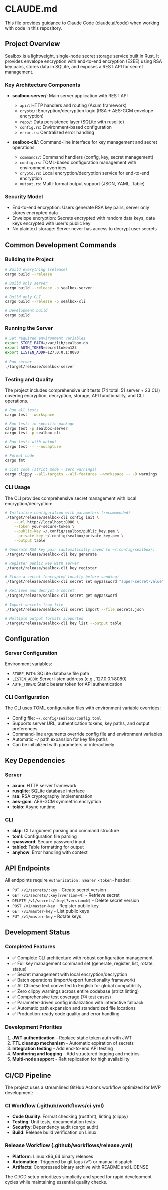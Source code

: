 # CLAUDE.md

This file provides guidance to Claude Code (claude.ai/code) when working with code in this repository.

## Project Overview

Sealbox is a lightweight, single-node secret storage service built in Rust. It provides envelope encryption with end-to-end encryption (E2EE) using RSA key pairs, stores data in SQLite, and exposes a REST API for secret management.

### Key Architecture Components

- **sealbox-server/**: Main server application with REST API
  - `api/`: HTTP handlers and routing (Axum framework)
  - `crypto/`: Encryption/decryption logic (RSA + AES-GCM envelope encryption)
  - `repo/`: Data persistence layer (SQLite with rusqlite)
  - `config.rs`: Environment-based configuration
  - `error.rs`: Centralized error handling

- **sealbox-cli/**: Command-line interface for key management and secret operations
  - `commands/`: Command handlers (config, key, secret management)
  - `config.rs`: TOML-based configuration management with environment overrides
  - `crypto.rs`: Local encryption/decryption service for end-to-end encryption
  - `output.rs`: Multi-format output support (JSON, YAML, Table)

### Security Model
- End-to-end encryption: Users generate RSA key pairs, server only stores encrypted data
- Envelope encryption: Secrets encrypted with random data keys, data keys encrypted with user's public key
- No plaintext storage: Server never has access to decrypt user secrets

## Common Development Commands

### Building the Project
```bash
# Build everything (release)
cargo build --release

# Build only server
cargo build --release -p sealbox-server

# Build only CLI
cargo build --release -p sealbox-cli

# Development build
cargo build
```

### Running the Server
```bash
# Set required environment variables
export STORE_PATH=/var/lib/sealbox.db
export AUTH_TOKEN=secrettoken123
export LISTEN_ADDR=127.0.0.1:8080

# Run server
./target/release/sealbox-server
```

### Testing and Quality
The project includes comprehensive unit tests (74 total: 51 server + 23 CLI) covering encryption, decryption, storage, API functionality, and CLI operations.

```bash
# Run all tests
cargo test --workspace

# Run tests in specific package
cargo test -p sealbox-server
cargo test -p sealbox-cli

# Run tests with output
cargo test -- --nocapture

# Format code
cargo fmt

# Lint code (strict mode - zero warnings)
cargo clippy --all-targets --all-features --workspace -- -D warnings
```

### CLI Usage
The CLI provides comprehensive secret management with local encryption/decryption:

```bash
# Initialize configuration with parameters (recommended)
./target/release/sealbox-cli config init \
    --url http://localhost:8080 \
    --token your-secure-token \
    --public-key ~/.config/sealbox/public_key.pem \
    --private-key ~/.config/sealbox/private_key.pem \
    --output table

# Generate RSA key pair (automatically saved to ~/.config/sealbox/)
./target/release/sealbox-cli key generate

# Register public key with server
./target/release/sealbox-cli key register

# Store a secret (encrypted locally before sending)
./target/release/sealbox-cli secret set mypassword "super-secret-value"

# Retrieve and decrypt a secret
./target/release/sealbox-cli secret get mypassword

# Import secrets from file
./target/release/sealbox-cli secret import --file secrets.json

# Multiple output formats supported
./target/release/sealbox-cli key list --output table
```

## Configuration

### Server Configuration
Environment variables:
- `STORE_PATH`: SQLite database file path
- `LISTEN_ADDR`: Server listen address (e.g., 127.0.0.1:8080)  
- `AUTH_TOKEN`: Static bearer token for API authentication

### CLI Configuration
The CLI uses TOML configuration files with environment variable overrides:
- Config file: `~/.config/sealbox/config.toml`
- Supports server URL, authentication tokens, key paths, and output preferences
- Command-line arguments override config file and environment variables
- Automatic `~/` path expansion for key file paths
- Can be initialized with parameters or interactively

## Key Dependencies

### Server
- **axum**: HTTP server framework
- **rusqlite**: SQLite database interface
- **rsa**: RSA cryptography implementation
- **aes-gcm**: AES-GCM symmetric encryption
- **tokio**: Async runtime

### CLI
- **clap**: CLI argument parsing and command structure
- **toml**: Configuration file parsing
- **rpassword**: Secure password input
- **tabled**: Table formatting for output
- **anyhow**: Error handling with context

## API Endpoints

All endpoints require `Authorization: Bearer <token>` header:

- `PUT /v1/secrets/:key` - Create secret version
- `GET /v1/secrets/:key[?version=N]` - Retrieve secret
- `DELETE /v1/secrets/:key[?version=N]` - Delete secret version
- `POST /v1/master-key` - Register public key
- `GET /v1/master-key` - List public keys
- `PUT /v1/master-key` - Rotate keys

## Development Status

### Completed Features
- ✅ Complete CLI architecture with robust configuration management
- ✅ Full key management command set (generate, register, list, rotate, status)
- ✅ Secret management with local encryption/decryption
- ✅ Batch operations (import/export functionality framework)
- ✅ All Chinese text converted to English for global compatibility
- ✅ Zero clippy warnings across entire codebase (strict linting)
- ✅ Comprehensive test coverage (74 test cases)
- ✅ Parameter-driven config initialization with interactive fallback
- ✅ Automatic path expansion and standardized file locations
- ✅ Production-ready code quality and error handling

### Development Priorities
1. **JWT authentication** - Replace static token auth with JWT
2. **TTL cleanup mechanism** - Automatic expiration of secrets
3. **Integration testing** - Add end-to-end API testing
4. **Monitoring and logging** - Add structured logging and metrics
5. **Multi-node support** - Raft replication for high availability

## CI/CD Pipeline

The project uses a streamlined GitHub Actions workflow optimized for MVP development:

### CI Workflow (.github/workflows/ci.yml)
- **Code Quality**: Format checking (rustfmt), linting (clippy)
- **Testing**: Unit tests, documentation tests
- **Security**: Dependency audit (cargo audit)
- **Build**: Release build verification on Linux

### Release Workflow (.github/workflows/release.yml)
- **Platform**: Linux x86_64 binary releases
- **Automation**: Triggered by git tags (v*) or manual dispatch
- **Artifacts**: Compressed binary archive with README and LICENSE

The CI/CD setup prioritizes simplicity and speed for rapid development cycles while maintaining essential quality checks.